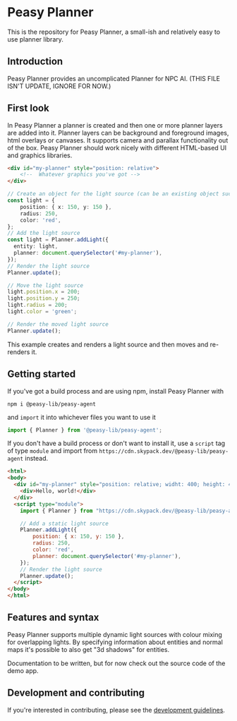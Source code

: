 # Peasy Planner

This is the repository for Peasy Planner, a small-ish and relatively easy to use planner library.

## Introduction

Peasy Planner provides an uncomplicated Planner for NPC AI. (THIS FILE ISN'T UPDATE, IGNORE FOR NOW.)

## First look

In Peasy Planner a planner is created and then one or more planner layers are added into it. Planner layers can be background and foreground images, html overlays or canvases. It supports camera and parallax functionality out of the box. Peasy Planner should work nicely with different HTML-based UI and graphics libraries.

```html
<div id="my-planner" style="position: relative">
    <!--  Whatever graphics you've got -->
</div>
```
```ts
// Create an object for the light source (can be an existing object such as player)
const light = {
    position: { x: 150, y: 150 },
    radius: 250,
    color: 'red',
};
// Add the light source
const light = Planner.addLight({
  entity: light,
  planner: document.querySelector('#my-planner'),
});
// Render the light source
Planner.update();

// Move the light source
light.position.x = 200;
light.position.y = 250;
light.radius = 200;
light.color = 'green';

// Render the moved light source
Planner.update();
```
This example creates and renders a light source and then moves and re-renders it.

## Getting started

If you've got a build process and are using npm, install Peasy Planner with

    npm i @peasy-lib/peasy-agent

and `import` it into whichever files you want to use it

```ts
import { Planner } from '@peasy-lib/peasy-agent';
```

If you don't have a build process or don't want to install it, use a `script` tag of type `module` and import from `https://cdn.skypack.dev/@peasy-lib/peasy-agent` instead.

```html
<html>
<body>
  <div id="my-planner" style="position: relative; widht: 400; height: 400;">
    <div>Hello, world!</div>
  </div>
  <script type="module">
    import { Planner } from "https://cdn.skypack.dev/@peasy-lib/peasy-agent";

    // Add a static light source
    Planner.addLight({
        position: { x: 150, y: 150 },
        radius: 250,
        color: 'red',
        planner: document.querySelector('#my-planner'),
    });
    // Render the light source
    Planner.update();
  </script>
</body>
</html>
```

## Features and syntax

Peasy Planner supports multiple dynamic light sources with colour mixing for overlapping lights. By specifying information about entities and normal maps it's possible to also get "3d shadows" for entities.

Documentation to be written, but for now check out the source code of the demo app.

## Development and contributing

If you're interested in contributing, please see the [development guidelines](DEVELOPMENT.md).
